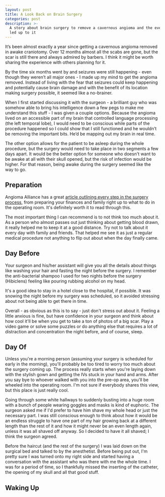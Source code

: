 ```yaml
---
layout: post
title: A Look Back on Brain Surgery
categories: post
description: >-
  A story about brain surgery to remove a cavernous angioma and the events that
  led up to it
---
```

It’s been almost exactly a year since getting a cavernous angioma removed in awake craniotomy. Over 12 months almost all the scabs are gone, but the scar is still there and always admired by barbers. I think it might be worth sharing the experience with others planning for it.

By the time six months went by and seizures were still happening - even though they weren’t all major ones - I made up my mind to get the angioma removed. Instead of living with the fear that seizures could keep happening and potentially cause brain damage and with the benefit of its location making surgery possible, it seemed like a no-brainer.

When I first started discussing it with the surgeon - a brilliant guy who was somehow able to bring his intelligence down a few pegs to make me understand this stuff - I was given a couple options. Because the angioma lived on an accessible part of my brain that controlled language processing (the left temporal lobe), I would need to be conscious while parts of the procedure happened so I could show that I still functioned and he wouldn’t be removing the important bits. He’d be mapping out my brain in real time.

The other option allows for the patient to be asleep during the whole procedure, but the surgery would need to take place in two segments a few days apart. It would be the better option for someone who doesn't want to be awake at all with their skull opened, but the risk of infection would be higher. For that reason, being awake during the surgery seemed like the way to go.

## Preparation

Angioma Alliance has a great [article outlining every step in the surgery process](http://angioma.org/pages.aspx?content=77&id=67), from preparing your finances and family right up to what to do in the operating room. It's definitely worth it to read through this.

The most important thing I can recommend is to not think too much about it. As a person who almost passes out just thinking about getting blood drawn, it really helped me to keep it at a good distance. Try not to talk about it every day with family and friends. That helped me see it as just a regular medical procedure not anything to flip out about when the day finally came.

## Day Before

Your surgeon and his/her assistant will give you all the details about things like washing your hair and fasting the night before the surgery. I remember the anti-bacterial shampoo I used for two nights before the surgery (Hibiclens) feeling like pouring rubbing alcohol on my head.

It's a good idea to stay in a hotel close to the hospital, if possible. It was snowing the night before my surgery was scheduled, so it avoided stressing about not being able to get there in time. 

Overall - as obvious as this is to say - just don't stress out about it. Feeling a little anxious is fine, but have confidence in your surgeon and think about how cool it'll be when you get to take a ton of photos of a big scar. Play a video game or solve some puzzles or do anything else that requires a lot of distraction and concentration the night before, and of course, sleep.

## Day Of

Unless you're a morning person (assuming your surgery is scheduled for early in the morning), you'll probably be too tired to worry too much about the surgery coming up. The process really starts when you're laying down with the stylish gown and getting the IVs stuck in your hand and arms. After you say bye to whoever walked with you into the pre-op area, you'll be wheeled into the operating room. I'm not sure if everybody shares this view, but this place is just really cool. 

Going through some white hallways to suddenly busting into a huge room with a bunch of people wearing goggles and masks is kind of euphoric.  The surgeon asked me if I'd prefer to have him shave my whole head or just the necessary part. I was still conscious enough to think about how it would be an endless struggle to have one part of my hair growing back at a different length than the rest of it and how it might never be an even length again, unless it was all shaved off anyway. So I decided to have it all shaved; I think the surgeon agreed. 

Before the haircut (and the rest of the surgery) I was laid down on the surgical bed and talked to by the anesthetist. Before being put out, I'm pretty sure I was turned onto my right side and started having a conversation with the assistant who was there with me the whole time. I was for a period of time, so I thankfully missed the inserting of the catheter, the opening of my skull and all that good stuff.

## Waking Up
